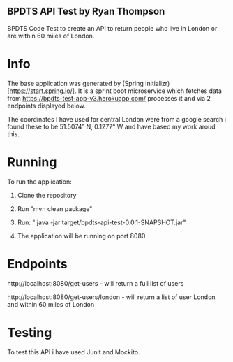 ## BPDTS API Test by Ryan Thompson
BPDTS Code Test to create an API to return people who live in London or are within 60 miles of London.

# Info

The base application was generated by (Spring Initializr)[https://start.spring.io/]. It is a sprint boot microservice which fetches data from https://bpdts-test-app-v3.herokuapp.com/ processes it and via 2 endpoints displayed below.

The coordinates I have used for central London were from a google search i found these to be 51.5074° N, 0.1277° W and have based my work aroud this.

# Running

To run the application:

1. Clone the repository

2. Run "mvn clean package"

3. Run: " java -jar target/bpdts-api-test-0.0.1-SNAPSHOT.jar"

4. The application will be running on port 8080

# Endpoints

http://localhost:8080/get-users - will return a full list of users

http://localhost:8080/get-users/london - will return a list of user London and within 60 miles of London

# Testing

To test this API i have used Junit and Mockito.
